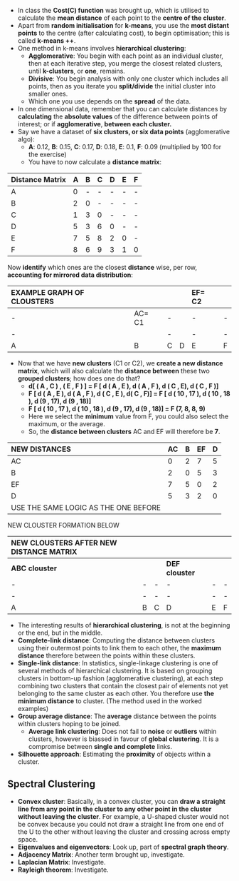 * In class the **Cost(C) function** was brought up, which is utilised to calculate the **mean distance** of each point to the **centre of the cluster**.  
* Apart from **random initialisation** for **k-means**, you use the **most distant points** to the centre (after calculating cost), to begin optimisation; this is called **k-means \++**.  
* One method in k-means involves **hierarchical clustering**:  
  * **Agglomerative**: You begin with each point as an individual cluster, then at each iterative step, you merge the closest related clusters, until **k-clusters**, or **one**, remains.  
  * **Divisive**: You begin analysis with only one cluster which includes all points, then as you iterate you **split/divide** the initial cluster into smaller ones.  
  * Which one you use depends on the **spread** of the data.  
* In one dimensional data, remember that you can calculate distances by **calculating** the **absolute values** of the difference between points of interest; or if **agglomerative**, **between each cluster.**  
* Say we have a dataset of **six clusters, or six data points** (agglomerative algo):  
  * **A**: 0.12, **B**: 0.15, **C**: 0.17, **D**: 0.18, **E**: 0.1, **F**: 0.09 (multiplied by 100 for the exercise)  
  * You have to now calculate a **distance matrix**:

| Distance Matrix | A | B | C | D | E | F |
| :---- | ----- | ----- | ----- | ----- | ----- | ----- |
| A | 0 | \- | \- | \- | \- | \- |
| B | 2 | 0 | \- | \- | \- | \- |
| C | 1 | 3 | 0 | \-  | \- | \- |
| D | 5 | 3 | 6 | 0 | \- | \- |
| E | 7 | 5 | 8 | 2 | 0 | \- |
| F | 8 | 6 | 9 | 3 | 1 | 0 |

Now **identify** which ones are the closest **distance** wise, per row, **accounting for mirrored data distribution**:

| EXAMPLE GRAPH OF CLOUSTERS |  |  |  | EF= C2 |  |
| :---- | :---- | :---- | :---- | :---- | :---- |
| \- | AC= C1 | \- |  | \- | \- |
| \- |  | \- |  | \- | \- |
| A | B | C | D | E | F |

* Now that we have **new clusters** (C1 or C2), we **create a new distance matrix**, which will also calculate the **distance between** these two **grouped clusters**; how does one do that?  
  * **d\[ ( A , C ) , ( E ,  F ) \] \= F \[ d ( A , E ), d ( A , F ), d ( C , E), d ( C , F )\]**  
  * **F \[ d ( A , E ), d ( A , F ), d ( C ,  E ), d( C , F)\] \= F \[ d ( 10 , 17 ), d ( 10 , 18 ), d (9 , 17), d (9 , 18)\]**  
  * **F \[ d ( 10 , 17 ), d ( 10 , 18 ), d (9 , 17), d (9 , 18)\] \= F (7, 8, 8, 9\)**  
  * Here we select the **minimum** value from F, you could also select the maximum, or the average.   
  * So, the **distance between clusters** AC and EF will therefore be **7**. 

| NEW DISTANCES | AC | B | EF | D |
| :---- | ----- | ----- | ----- | ----- |
| AC | 0 | 2 | 7 | 5 |
| B | 2 | 0 | 5 | 3 |
| EF | 7 | 5 | 0 | 2 |
| D | 5 | 3 | 2 | 0 |
| USE THE SAME LOGIC AS THE ONE BEFORE |  |  |  |  |

 NEW CLOUSTER FORMATION BELOW

| NEW CLOUSTERS AFTER NEW DISTANCE MATRIX |  |  |  |  |  |
| :---- | :---- | :---- | :---- | :---- | :---- |
| **ABC clouster** |  |  | **DEF clouster** |  |  |
| \- | \- | \- | \- | \- | \- |
| \- | \- | \- | \- | \- | \- |
| A | B | C | D | E | F |

* The interesting results of **hierarchical clustering**, is not at the beginning or the end, but in the middle.   
* **Complete-link distance**: Computing the distance between clusters using their outermost points to link them to each other, the **maximum distance** therefore between the points within these clusters.  
* **Single-link distance**: In statistics, single-linkage clustering is one of several methods of hierarchical clustering. It is based on grouping clusters in bottom-up fashion (agglomerative clustering), at each step combining two clusters that contain the closest pair of elements not yet belonging to the same cluster as each other. You therefore use **the minimum distance** to cluster. (The method used in the worked examples)  
* **Group average distance**: The **average** distance between the points within clusters hoping to be joined.  
  * **Average link clustering**: Does not fail to **noise** or **outliers** within clusters, however is biassed in favour of **global clustering**. It is a compromise between **single and complete** links.  
* **Silhouette approach**: Estimating the **proximity** of objects within a cluster.

## Spectral Clustering

* **Convex cluster**: Basically, in a convex cluster, you can **draw a straight line from any point in the cluster to any other point in the cluster without leaving the cluster**. For example, a U-shaped cluster would not be convex because you could not draw a straight line from one end of the U to the other without leaving the cluster and crossing across empty space.  
* **Eigenvalues and eigenvectors**: Look up, part of **spectral graph theory**.   
* **Adjacency Matrix**: Another term brought up, investigate.  
* **Laplacian Matrix**: Investigate.  
* **Rayleigh theorem**: Investigate.
